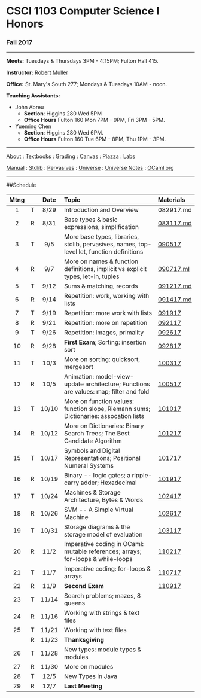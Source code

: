 # CSCI 1103 Computer Science I Honors

### Fall 2017

---

**Meets:** Tuesdays & Thursdays 3PM - 4:15PM; Fulton Hall 415.

**Instructor:** [Robert Muller](http://www.cs.bc.edu/~muller/)

**Office:** St. Mary's South 277; Mondays & Tuesdays 10AM - noon.

**Teaching Assistants:**

+ John Abreu
  + **Section**: Higgins 280 Wed 5PM
  + **Office Hours** Fulton 160 Mon 7PM - 9PM, Fri 3PM - 5PM.
+ Yueming Chen
  + **Section**: Higgins 280 Wed 6PM.
  + **Office Hours** Fulton 160 Tue 6PM - 8PM, Thu 1PM - 3PM.


---

[About](resources/about.md) : [Textbooks](resources/textbooks.md) : [Grading](resources/grading.md) : [Canvas](https://bostoncollege.instructure.com/courses/1579254/gradebook)  : [Piazza](https://piazza.com/class/j6pep61xju0m5) : [Labs](resources/labs.md) 

[Manual](http://caml.inria.fr/pub/docs/manual-ocaml/index.html) : [Stdlib](http://caml.inria.fr/pub/docs/manual-ocaml/stdlib.html) : [Pervasives](http://caml.inria.fr/pub/docs/manual-ocaml/libref/Pervasives.html) : [Universe](http://www.is.ocha.ac.jp/~asai/Universe/en/) : [Universe Notes](./resources/universe/README.md) : [OCaml.org](https://ocaml.org/)

---

##Schedule

| Mtng |      | Date  | Topic                                                                                      | Materials                                       |
| :--: | :--: | :---: | :---------------------------------------                                                   | :---------------------------------------        |
|  1   |  T   | 8/29  | Introduction and Overview                                                                  | 082917.md                                       |
|  2   |  R   | 8/31  | Base types & basic expressions, simplification                                             | [083117.md](./notes/083117.md)                  |
|  3   |  T   |  9/5  | More base types, libraries, stdlib, pervasives, names, top-level let, function definitions | [090517]()                                      |
|  4   |  R   |  9/7  | More on names & function definitions, implicit vs explicit types, let-in, tuples           | [090717.ml](./code/090717.ml)                   |
|  5   |  T   | 9/12  | Sums & matching, records                                                                   | [091217.md](./notes/091217.md)                  |
|  6   |  R   | 9/14  | Repetition: work, working with lists                                                       | [091417.md](./notes/091417.md)                  |
|  7   |  T   | 9/19  | Repetition: more work with lists                                                           | [091917](https://github.com/BC-CSCI1103/091917) |
|  8   |  R   | 9/21  | Repetition: more on repetition                                                             | [092117](https://github.com/BC-CSCI1103/092117) |
|  9   |  T   | 9/26  | Repetition: images, primality                                                              | [092617](https://github.com/BC-CSCI1103/092617) |
|  10  |  R   | 9/28  | **First Exam**; Sorting: insertion sort                                                    | [092817](https://github.com/BC-CSCI1103/092817) |
|  11  |  T   | 10/3  | More on sorting: quicksort, mergesort                                                      | [100317](https://github.com/BC-CSCI1103/100317) |
|  12  |  R   | 10/5  | Animation: model-view-update architecture; Functions are values: map; filter and fold      | [100517](https://github.com/BC-CSCI1103/100517) |
|  13  |  T   | 10/10 | More on function values: function slope, Riemann sums; Dictionaries: assocation lists      | [101017](https://github.com/BC-CSCI1103/101017) |
|  14  |  R   | 10/12 | More on Dictionaries: Binary Search Trees; The Best Candidate Algorithm                    | [101217](https://github.com/BC-CSCI1103/101217) |
|  15  |  T   | 10/17 | Symbols and Digital Representations; Positional Numeral Systems                            | [101717](https://github.com/BC-CSCI1103/101717) |
|  16  |  R   | 10/19 | Binary -- logic gates; a ripple-carry adder; Hexadecimal                                   | [101917](https://github.com/BC-CSCI1103/101917) |
|  17  |  T   | 10/24 | Machines & Storage Architecture, Bytes & Words                                             | [102417](https://github.com/BC-CSCI1103/102417) |
|  18  |  R   | 10/26 | SVM -- A Simple Virtual Machine                                                            | [102617](https://github.com/BC-CSCI1103/102617) |
|  19  |  T   | 10/31 | Storage diagrams & the storage model of evaluation                                         | [103117](https://github.com/BC-CSCI1103/103117) |
|  20  |  R   | 11/2  | Imperative coding in OCaml: mutable references; arrays; for-loops & while-loops            | [110217](https://github.com/BC-CSCI1103/110217) |
|  21  |  T   | 11/7  | Imperative coding: for-loops & arrays                                                      | [110717](https://github.com/BC-CSCI1103/110717) |
|  22  |  R   | 11/9  | **Second Exam**                                                                            | [110917](https://github.com/BC-CSCI1103/110917) |
|  23  |  T   | 11/14 | Search problems; mazes, 8 queens                                                           |                                                 |
|  24  |  R   | 11/16 | Working with strings & text files                                                          |                                                 |
|  25  |  T   | 11/21 | Working with text files                                                                    |                                                 |
|      |  R   | 11/23 | **Thanksgiving**                                                                           |                                                 |
|  26  |  T   | 11/28 | New types: module types & modules                                                          |                                                 |
|  27  |  R   | 11/30 | More on modules                                                                            |                                                 |
|  28  |  T   | 12/5  | New Types in Java                                                                          |                                                 |
|  29  |  R   | 12/7  | **Last Meeting**                                                                           |                                                 |


